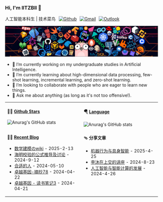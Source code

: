 ### **Hi, I'm llTZBll 👋**  
<div style="display: flex; align-items: center; gap: 10px;">
  <span>人工智能本科生 | 技术菜鸟</span>
  <a href="https://github.com/llTZBll"><img src="https://img.shields.io/badge/-Github-000?style=flat&logo=Github&logoColor=white" alt="Github"></a>
  <a href="mailto:tangzhenbang2@gmail.com"><img src="https://img.shields.io/badge/-Gmail-c14438?style=flat&logo=Gmail&logoColor=white" alt="Gmail"></a>
<!--  <a href="mailto:murillo_comino@hotmail.com"><img src="https://img.shields.io/badge/-Outlook-0078D4?style=flat&logo=Microsoft-Outlook&logoColor=white" alt="Outlook"></a>-->
  <a href="https://space.bilibili.com/693478943"><img src="https://img.shields.io/badge/-Bilibili-ff69b4?style=flat&logo=bilibili&logoColor=white" alt="Outlook"></a>
</div>

![](https://github.com/llTZBll/llTZBll/blob/main/picture/header_1.png)

- 🔭 I’m currently working on my undergraduate studies in Artificial Intelligence.
- 🌱 I’m currently learning about high-dimensional data processing, few-shot learning, incremental learning, and zero-shot learning.
- 👯 I’m looking to collaborate with people who are eager to learn new things.
- 💬 Ask me about anything (as long as it's not too offensive!).



<table width="960px">
<tr>
<td valign="top" width="50%">

#### 🏊‍♂️ <a href="https://github.com/llTZBll" target="_blank">Github Stars</a>

<picture>
  <source media="(prefers-color-scheme: dark)" srcset="https://github-readme-stats.vercel.app/api?username=llTZBll&theme=dark">
  <source media="(prefers-color-scheme: light)" srcset="https://github-readme-stats.vercel.app/api?username=llTZBll&theme=light">
  <img src="https://github-readme-stats.vercel.app/api?username=llTZBll&theme=light" alt="Anurag's GitHub stats">
</picture>

</td>
<td valign="top" width="50%">

#### 🪂 <a href="https://github.com/llTZBll" target="_blank">Language</a>

<picture>
  <source media="(prefers-color-scheme: dark)" srcset="https://github-readme-stats.vercel.app/api/top-langs/?username=llTZBll&theme=dark">
  <source media="(prefers-color-scheme: light)" srcset="https://github-readme-stats.vercel.app/api/top-langs/?username=llTZBll&theme=light">
  <img src="https://github-readme-stats.vercel.app/api?username=llTZBll&theme=light" alt="Anurag's GitHub stats">
</picture>

</td>
</tr>
<tr>
<td valign="top" width="50%">

#### 🤾‍♂️ <a href="https://ocnf4t0u1iot.feishu.cn/wiki/GDvSwuIvPi6ZgHk75NxcOlTJnnI?from=from_copylink" target="_blank">Recent Blog</a>

<!-- blog starts -->
* <a href='https://tzb.notion.site/wiki-354bcc72817744fabd7fef885ae07c5a' target='_blank'>数学建模のwiki</a> - 2025-2-13
* <a href='https://ocnf4t0u1iot.feishu.cn/wiki/YyBSwUjHviV3Qak4npkc3FrWnzc?from=from_copylink' target='_blank'>海明校验的公式推导及讨论</a> - 2024-9-12
* <a href='https://ocnf4t0u1iot.feishu.cn/wiki/NrwDwAAdLiPoBzkXWIhc2gVgnMd?from=from_copylink' target='_blank'>合适的人</a> - 2024-05-10
* <a href='https://ocnf4t0u1iot.feishu.cn/wiki/Wta9wC6iViT7gAkRS6JcriVTnLe?from=from_copylink' target='_blank'>卓越基因-摘抄78</a> - 2024-04-22
* <a href='https://ocnf4t0u1iot.feishu.cn/wiki/Xp2KwWiiEi3Vtvk1AgzcRqERnpf?from=from_copylink' target='_blank'>卓越基因 - 读书笔记3</a> - 2024-04-21
<!-- blog ends -->

</td>
<td valign="top" width="50%">

#### 🩴 分享文章
* <a href='https://ocnf4t0u1iot.feishu.cn/wiki/MFo0wdJGFiUBvtkwsWecL07UnPc?from=from_copylink' target='_blank'>机器行为与具身智能</a> - 2025-4-25
* <a href='https://ocnf4t0u1iot.feishu.cn/wiki/VlcfwkvwAiQvlqkMcxTcIKMDnEc?from=from_copylink' target='_blank'>李沐在上交的讲座</a> - 2024-8-23
* <a href='https://ocnf4t0u1iot.feishu.cn/wiki/YKGjwkdoPih8Vyk4tDIcWOsbnEb?from=from_copylink' target='_blank'>人工智能与智能计算的发展</a> - 2024-4-26
<!-- weekly starts -->


<!-- weekly ends -->

</td>
</tr>

</table>
